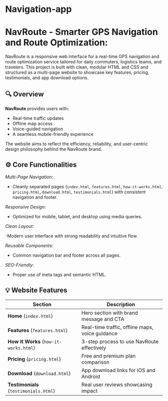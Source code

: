 # Navigation-app
# NavRoute - Smarter GPS Navigation and Route Optimization:

NavRoute is a responsive web interface for a real-time GPS navigation and route optimization service tailored for daily commuters, logistics teams, and travelers. This project is built with clean, modular HTML and CSS and structured as a multi-page website to showcase key features, pricing, testimonials, and app download options.

## 🔍 Overview

**NavRoute** provides users with:
- Real-time traffic updates
- Offline map access
- Voice-guided navigation
- A seamless mobile-friendly experience

The website aims to reflect the efficiency, reliability, and user-centric design philosophy behind the NavRoute brand.

## ⚙️ Core Functionalities

*Multi-Page Navigation*:
-  Cleanly separated pages (`index.html`, `features.html`, `how-it-works.html`, `pricing.html`, `download.html`, `testimonials.html`) with consistent navigation and footer.

*Responsive Design*:
   
- Optimized for mobile, tablet, and desktop using media queries.
 
*Clean Layout*:

-Modern user interface with strong readability and intuitive flow.

*Reusable Components*:

-  Common navigation bar and footer across all pages.
  
*SEO-Friendly*:

-  Proper use of meta tags and semantic HTML.

## 💡 Website Features

| Section | Description |
|---------|-------------|
| **Home** (`index.html`) | Hero section with brand message and CTA |
| **Features** (`features.html`) | Real-time traffic, offline maps, voice guidance |
| **How It Works** (`how-it-works.html`) | 3-step process to use NavRoute effectively |
| **Pricing** (`pricing.html`) | Free and premium plan comparison |
| **Download** (`download.html`) | App download links for iOS and Android |
| **Testimonials** (`testimonials.html`) | Real user reviews showcasing impact

